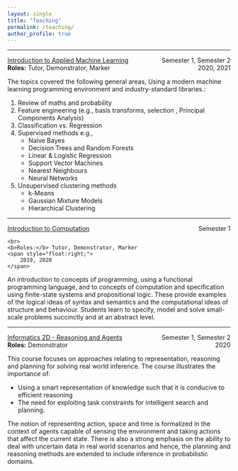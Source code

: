 ```yaml
---
layout: single
title: "Teaching"
permalink: /teaching/
author_profile: true
---
```


---

<p style="text-align:left;">
    <a href="http://www.drps.ed.ac.uk/20-21/dpt/cxinfd11005.htm">
    Introduction to Applied Machine Learning
    </a>
    <span style="float:right;">
        Semester 1, Semester 2
    </span>
    <br>
    <b>Roles:</b> Tutor, Demonstrator, Marker
    <span style="float:right;">
        2020, 2021
    </span>
</p>

The topics covered the following general areas, Using a modern machine learning programming environment and industry-standard libraries.:

1. Review of maths and probability
2. Feature engineering (e.g., basis transforms, selection , Principal Components Analysis)
3. Classification vs. Regression
4. Supervised methods e.g., 
   - Naive Bayes 
   - Decision Trees and Random Forests 
   - Linear & Logistic Regression 
   - Support Vector Machines
   - Nearest Neighbours
   - Neural Networks
5. Unsupervised clustering methods 
   - k-Means
   - Gaussian Mixture Models
   - Hierarchical Clustering

---

<p style="text-align:left;">
    <a href="http://www.drps.ed.ac.uk/19-20/dpt/cxinfr08025.htm">
    Introduction to Computation
    </a>
    <span style="float:right;">
        Semester 1
    </span>

    <br>
    <b>Roles:</b> Tutor, Demonstrator, Marker
    <span style="float:right;">
        2019, 2020
    </span>
</p>
    

</p>
An introduction to concepts of programming, using a functional programming language, and to concepts of computation and specification using finite-state systems and propositional logic. These provide examples of the logical ideas of syntax and semantics and the computational ideas of structure and behaviour. Students learn to specify, model and solve small-scale problems succinctly and at an abstract level.

---

<p style="text-align:left;">
    <a href="http://www.drps.ed.ac.uk/20-21/dpt/cxinfr08010.htm">
    Informatics 2D - Reasoning and Agents
    </a>
    <span style="float:right;">
        Semester 1, Semester 2
    </span>
    <br>
    <b>Roles:</b> Demonstrator
    <span style="float:right;">
        2020
    </span>
</p>

This course focuses on approaches relating to representation, reasoning and planning for solving real world inference. The course illustrates the importance of:
- Using a smart representation of knowledge such that it is conducive to efficient reasoning
- The need for exploiting task constraints for intelligent search and planning. 

The notion of representing action, space and time is formalized in the context of agents capable of sensing the environment and taking actions that affect the current state. There is also a strong emphasis on the ability to deal with uncertain data in real world scenarios and hence, the planning and reasoning methods are extended to include inference in probabilistic domains.